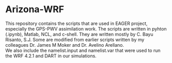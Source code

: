 # Arizona-WRF
This repository contains the scripts that are used in EAGER project, especially the GPS-PWV assimilation work. 
The scripts are written in pyhton (.ipynb), Matlab, NCL, and c-shell. They are written mostly by C. Bayu Risanto, S.J. Some are modified from earlier scripts written by my colleagues Dr. James M Moker and Dr. Avelino Arellano.  
We also include the namelist.input and namelist.var that were used to run the WRF 4.2.1 and DART in our simulations.
